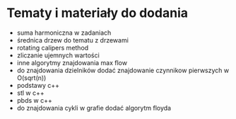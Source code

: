 # Tematy i materiały do dodania

- suma harmoniczna w zadaniach
- średnica drzew do tematu z drzewami
- rotating calipers method
- zliczanie ujemnych wartości
- inne algorytmy znajdowania max flow
- do znajdowania dzielników dodać znajdowanie czynnikow pierwszych w O(sqrt(n))
- podstawy c++
- stl w c++
- pbds w c++
- do znajdowania cykli w grafie dodać algorytm floyda
